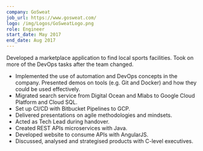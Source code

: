 ```yaml
---
company: GoSweat
job_url: https://www.gosweat.com/
logo: /img/Logos/GoSweatLogo.png
role: Engineer
start_date: May 2017
end_date: Aug 2017
---
```

Developed a marketplace application to find local sports facilities. Took on more of the DevOps tasks after the team changed.

- Implemented the use of automation and DevOps concepts in the company. Presented demos on tools (e.g. Git and Docker) and how they could be used effectively.
- Migrated search service from Digital Ocean and Mlabs to Google Cloud Platform and Cloud SQL.
- Set up CI/CD with Bitbucket Pipelines to GCP.
- Delivered presentations on agile methodologies and mindsets.
- Acted as Tech Lead during handover.
- Created REST APIs microservices with Java.
- Developed website to consume APIs with AngularJS.
- Discussed, analysed and strategised products with C-level executives.

